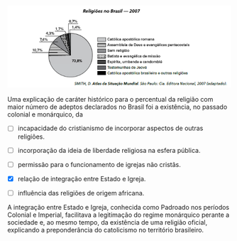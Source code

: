 

![](0528740c-a32a-86fd-fc75-17d52d5b28f6.png)

Uma explicação de caráter histórico para o percentual da religião com maior número de adeptos declarados no Brasil foi a existência, no passado colonial e monárquico, da



- [ ] incapacidade do cristianismo de incorporar aspectos de outras religiões.
- [ ] incorporação da ideia de liberdade religiosa na esfera pública.
- [ ] permissão para o funcionamento de igrejas não cristãs.
- [x] relação de integração entre Estado e Igreja.
- [ ] influência das religiões de origem africana.


A integração entre Estado e Igreja, conhecida como Padroado nos períodos Colonial e Imperial, facilitava a legitimação do regime monárquico perante a sociedade e, ao mesmo tempo, da existência de uma religião oficial, explicando a preponderância do catolicismo no território brasileiro.
